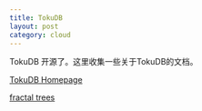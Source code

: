 ```yaml
---
title: TokuDB
layout: post
category: cloud
---
```

<p> TokuDB 开源了。这里收集一些关于TokuDB的文档。</p>

[TokuDB Homepage](http://www.tokutek.com/2013/04/announcing-tokudb-v7-open-source-and-more/ "Announcing TokuDB v7: Open Source and More")

[fractal trees](http://tokutek.com/downloads/mysqluc-2010-fractal-trees.pdf "fractal trees")
